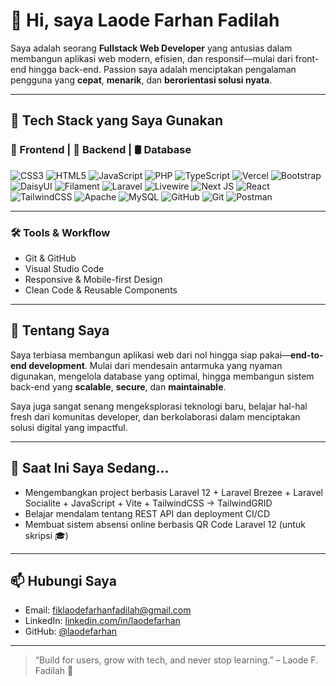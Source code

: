 # 👋 Hi, saya Laode Farhan Fadilah

Saya adalah seorang **Fullstack Web Developer** yang antusias dalam membangun aplikasi web modern, efisien, dan responsif—mulai dari front-end hingga back-end. Passion saya adalah menciptakan pengalaman pengguna yang **cepat**, **menarik**, dan **berorientasi solusi nyata**.

---

## 🚀 Tech Stack yang Saya Gunakan

### 🔷 Frontend | 🔶 Backend | 🛢️ Database
![CSS3](https://img.shields.io/badge/css3-%231572B6.svg?style=for-the-badge&logo=css3&logoColor=white) ![HTML5](https://img.shields.io/badge/html5-%23E34F26.svg?style=for-the-badge&logo=html5&logoColor=white) ![JavaScript](https://img.shields.io/badge/javascript-%23323330.svg?style=for-the-badge&logo=javascript&logoColor=%23F7DF1E) ![PHP](https://img.shields.io/badge/php-%23777BB4.svg?style=for-the-badge&logo=php&logoColor=white) ![TypeScript](https://img.shields.io/badge/typescript-%23007ACC.svg?style=for-the-badge&logo=typescript&logoColor=white) ![Vercel](https://img.shields.io/badge/vercel-%23000000.svg?style=for-the-badge&logo=vercel&logoColor=white) ![Bootstrap](https://img.shields.io/badge/bootstrap-%238511FA.svg?style=for-the-badge&logo=bootstrap&logoColor=white) ![DaisyUI](https://img.shields.io/badge/daisyui-5A0EF8?style=for-the-badge&logo=daisyui&logoColor=white) ![Filament](https://img.shields.io/badge/Filament-FFAA00?style=for-the-badge&logoColor=%23000000) ![Laravel](https://img.shields.io/badge/laravel-%23FF2D20.svg?style=for-the-badge&logo=laravel&logoColor=white) ![Livewire](https://img.shields.io/badge/livewire-%234e56a6.svg?style=for-the-badge&logo=livewire&logoColor=white) ![Next JS](https://img.shields.io/badge/Next-black?style=for-the-badge&logo=next.js&logoColor=white) ![React](https://img.shields.io/badge/react-%2320232a.svg?style=for-the-badge&logo=react&logoColor=%2361DAFB) ![TailwindCSS](https://img.shields.io/badge/tailwindcss-%2338B2AC.svg?style=for-the-badge&logo=tailwind-css&logoColor=white) ![Apache](https://img.shields.io/badge/apache-%23D42029.svg?style=for-the-badge&logo=apache&logoColor=white) ![MySQL](https://img.shields.io/badge/mysql-4479A1.svg?style=for-the-badge&logo=mysql&logoColor=white) ![GitHub](https://img.shields.io/badge/github-%23121011.svg?style=for-the-badge&logo=github&logoColor=white) ![Git](https://img.shields.io/badge/git-%23F05033.svg?style=for-the-badge&logo=git&logoColor=white) ![Postman](https://img.shields.io/badge/Postman-FF6C37?style=for-the-badge&logo=postman&logoColor=white)

---

### 🛠️ Tools & Workflow
- Git & GitHub
- Visual Studio Code
- Responsive & Mobile-first Design
- Clean Code & Reusable Components

---

## 🧠 Tentang Saya

Saya terbiasa membangun aplikasi web dari nol hingga siap pakai—**end-to-end development**. Mulai dari mendesain antarmuka yang nyaman digunakan, mengelola database yang optimal, hingga membangun sistem back-end yang **scalable**, **secure**, dan **maintainable**.

Saya juga sangat senang mengeksplorasi teknologi baru, belajar hal-hal fresh dari komunitas developer, dan berkolaborasi dalam menciptakan solusi digital yang impactful.

---

## 🌱 Saat Ini Saya Sedang...
- Mengembangkan project berbasis Laravel 12 + Laravel Brezee + Laravel Socialite + JavaScript + Vite + TailwindCSS -> TailwindGRID
- Belajar mendalam tentang REST API dan deployment CI/CD
- Membuat sistem absensi online berbasis QR Code Laravel 12 (untuk skripsi 🎓)

---

## 📫 Hubungi Saya

- Email: fiklaodefarhanfadilah@gmail.com
- LinkedIn: [linkedin.com/in/laodefarhan](https://linkedin.com/in/laode-farhan-fadilah-195a35368)
- GitHub: [@laodefarhan](https://github.com/laodefarhan)

---

> “Build for users, grow with tech, and never stop learning.” – Laode F. Fadilah 🚀

